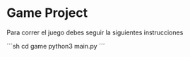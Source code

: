 # Game Project 

Para correr el juego debes seguir la siguientes instrucciones

´´´sh
cd game
python3 main.py
´´´
